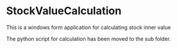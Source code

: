 # StockValueCalculation
This is a windows form application for calculating stock inner value

The python script for calculation has been moved to the sub folder.
